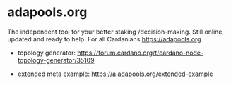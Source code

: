 # adapools.org

The independent tool for your better staking /decision-making. Still online, updated and ready to help. For all Cardanians https://adapools.org

- topology generator:
https://forum.cardano.org/t/cardano-node-topology-generator/35109

- extended meta example:
https://a.adapools.org/extended-example
